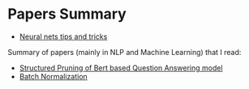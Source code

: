 # Papers Summary
* [Neural nets tips and tricks](https://github.com/manas1iitr/PapersSummary/blob/master/NeuralNetsTipsAndTricks)

Summary of papers (mainly in NLP and Machine Learning) that I read:

* [Structured Pruning of Bert based Question Answering model](https://github.com/manas1iitr/PapersSummary/blob/master/Structured%20Pruning%20of%20a%20BERT-based%20Question%20Answering%20Model)
* [Batch Normalization](https://github.com/manas1iitr/PapersSummary/blob/master/BatchNorm.pdf)
